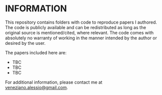 # INFORMATION

This repository contains folders with code to reproduce papers I authored. The code is publicly available and can be redistributed as long as the original source is mentioned/cited, where relevant. The code comes with absolutely no warranty of working in the manner intended by the author or desired by the user.

The papers included here are:

- TBC
- TBC
- TBC

For additional information, please contact me at veneziano.alessio@gmail.com.
